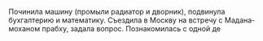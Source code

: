 Починила машину (промыли радиатор и дворник), подвинула бухгалтерию и математику. Съездила в Москву на встречу с Мадана-моханом прабху, задала вопрос. Познакомилась с одной де